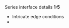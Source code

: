 <span class="transform-to-uppercase">Series interface details **1:5**</span>

- Intricate edge conditions
- 
